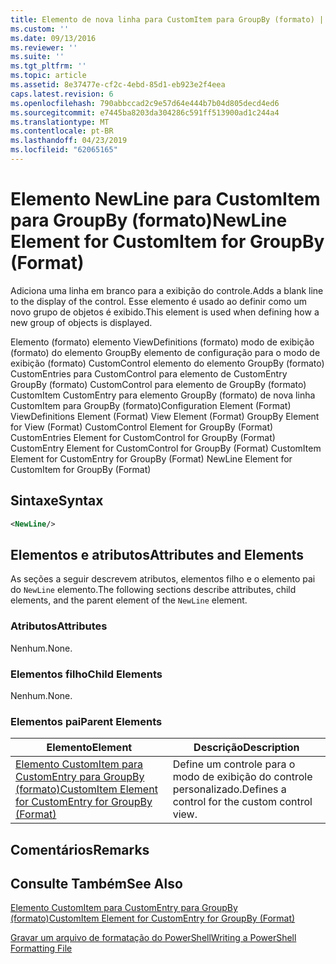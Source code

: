 ```yaml
---
title: Elemento de nova linha para CustomItem para GroupBy (formato) | Microsoft Docs
ms.custom: ''
ms.date: 09/13/2016
ms.reviewer: ''
ms.suite: ''
ms.tgt_pltfrm: ''
ms.topic: article
ms.assetid: 8e37477e-cf2c-4ebd-85d1-eb923e2f4eea
caps.latest.revision: 6
ms.openlocfilehash: 790abbccad2c9e57d64e444b7b04d805decd4ed6
ms.sourcegitcommit: e7445ba8203da304286c591ff513900ad1c244a4
ms.translationtype: MT
ms.contentlocale: pt-BR
ms.lasthandoff: 04/23/2019
ms.locfileid: "62065165"
---
```

# <a name="newline-element-for-customitem-for-groupby-format"></a><span data-ttu-id="fd052-102">Elemento NewLine para CustomItem para GroupBy (formato)</span><span class="sxs-lookup"><span data-stu-id="fd052-102">NewLine Element for CustomItem for GroupBy (Format)</span></span>

<span data-ttu-id="fd052-103">Adiciona uma linha em branco para a exibição do controle.</span><span class="sxs-lookup"><span data-stu-id="fd052-103">Adds a blank line to the display of the control.</span></span> <span data-ttu-id="fd052-104">Esse elemento é usado ao definir como um novo grupo de objetos é exibido.</span><span class="sxs-lookup"><span data-stu-id="fd052-104">This element is used when defining how a new group of objects is displayed.</span></span>

<span data-ttu-id="fd052-105">Elemento (formato) elemento ViewDefinitions (formato) modo de exibição (formato) do elemento GroupBy elemento de configuração para o modo de exibição (formato) CustomControl elemento do elemento GroupBy (formato) CustomEntries para CustomControl para elemento de CustomEntry GroupBy (formato) CustomControl para elemento de GroupBy (formato) CustomItem CustomEntry para elemento GroupBy (formato) de nova linha CustomItem para GroupBy (formato)</span><span class="sxs-lookup"><span data-stu-id="fd052-105">Configuration Element (Format) ViewDefinitions Element (Format) View Element (Format) GroupBy Element for View (Format) CustomControl Element for GroupBy (Format) CustomEntries Element for CustomControl for GroupBy (Format) CustomEntry Element for CustomControl for GroupBy (Format) CustomItem Element for CustomEntry for GroupBy (Format) NewLine Element for CustomItem for GroupBy (Format)</span></span>

## <a name="syntax"></a><span data-ttu-id="fd052-106">Sintaxe</span><span class="sxs-lookup"><span data-stu-id="fd052-106">Syntax</span></span>

```xml
<NewLine/>
```

## <a name="attributes-and-elements"></a><span data-ttu-id="fd052-107">Elementos e atributos</span><span class="sxs-lookup"><span data-stu-id="fd052-107">Attributes and Elements</span></span>

<span data-ttu-id="fd052-108">As seções a seguir descrevem atributos, elementos filho e o elemento pai do `NewLine` elemento.</span><span class="sxs-lookup"><span data-stu-id="fd052-108">The following sections describe attributes, child elements, and the parent element of the `NewLine` element.</span></span>

### <a name="attributes"></a><span data-ttu-id="fd052-109">Atributos</span><span class="sxs-lookup"><span data-stu-id="fd052-109">Attributes</span></span>

<span data-ttu-id="fd052-110">Nenhum.</span><span class="sxs-lookup"><span data-stu-id="fd052-110">None.</span></span>

### <a name="child-elements"></a><span data-ttu-id="fd052-111">Elementos filho</span><span class="sxs-lookup"><span data-stu-id="fd052-111">Child Elements</span></span>

<span data-ttu-id="fd052-112">Nenhum.</span><span class="sxs-lookup"><span data-stu-id="fd052-112">None.</span></span>

### <a name="parent-elements"></a><span data-ttu-id="fd052-113">Elementos pai</span><span class="sxs-lookup"><span data-stu-id="fd052-113">Parent Elements</span></span>

|<span data-ttu-id="fd052-114">Elemento</span><span class="sxs-lookup"><span data-stu-id="fd052-114">Element</span></span>|<span data-ttu-id="fd052-115">Descrição</span><span class="sxs-lookup"><span data-stu-id="fd052-115">Description</span></span>|
|-------------|-----------------|
|[<span data-ttu-id="fd052-116">Elemento CustomItem para CustomEntry para GroupBy (formato)</span><span class="sxs-lookup"><span data-stu-id="fd052-116">CustomItem Element for CustomEntry for GroupBy (Format)</span></span>](./customitem-element-for-customentry-for-groupby-format.md)|<span data-ttu-id="fd052-117">Define um controle para o modo de exibição do controle personalizado.</span><span class="sxs-lookup"><span data-stu-id="fd052-117">Defines a control for the custom control view.</span></span>|

## <a name="remarks"></a><span data-ttu-id="fd052-118">Comentários</span><span class="sxs-lookup"><span data-stu-id="fd052-118">Remarks</span></span>

## <a name="see-also"></a><span data-ttu-id="fd052-119">Consulte Também</span><span class="sxs-lookup"><span data-stu-id="fd052-119">See Also</span></span>

[<span data-ttu-id="fd052-120">Elemento CustomItem para CustomEntry para GroupBy (formato)</span><span class="sxs-lookup"><span data-stu-id="fd052-120">CustomItem Element for CustomEntry for GroupBy (Format)</span></span>](./customitem-element-for-customentry-for-groupby-format.md)

[<span data-ttu-id="fd052-121">Gravar um arquivo de formatação do PowerShell</span><span class="sxs-lookup"><span data-stu-id="fd052-121">Writing a PowerShell Formatting File</span></span>](./writing-a-powershell-formatting-file.md)
